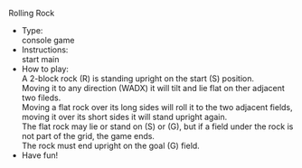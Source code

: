 Rolling Rock
- Type:<br>
  console game
- Instructions:<br>
  start main 
- How to play:<br>
  A 2-block rock (R) is standing upright on the start (S) position.<br>
  Moving it to any direction (WADX) it will tilt and lie flat on ther adjacent two fileds.<br>
  Moving a flat rock over its long sides will roll it to the two adjacent fields, moving it over its short sides it will stand upright again.<br>
  The flat rock may lie or stand on (S) or (G), but if a field under the rock is not part of the grid, the game ends.<br>
  The rock must end upright on the goal (G) field.<br>
- Have fun!
